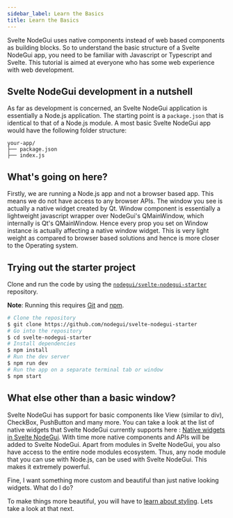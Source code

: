 ```yaml
---
sidebar_label: Learn the Basics
title: Learn the Basics
---
```


Svelte NodeGui uses native components instead of web based components as building blocks. So to understand the basic structure of a Svelte NodeGui app, you need to be familiar with Javascript or Typescript and Svelte. This tutorial is aimed at everyone who has some web experience with web development.

## Svelte NodeGui development in a nutshell

As far as development is concerned, an Svelte NodeGui application is essentially a Node.js application. The starting point is a `package.json` that is identical to that of a Node.js module. A most basic Svelte NodeGui app would have the following
folder structure:

```text
your-app/
├── package.json
├── index.js
```

<!--
All APIs and features found in NodeGui are accessible through the `@nodegui/svelte-nodegui` and `@nodegui/nodegui` modules, which can be required like any other Node.js module. Additionally you have access to all Node.js apis and node modules.

```javascript
require("@nodegui/svelte-nodegui");
```

The `@nodegui/svelte-nodegui` module exports widgets and features in namespaces. As an example, a window can be created using the `Window` component. A simple `main.js` file might open a window:

```html
<script lang="ts">
  import { onMount } from "svelte";

  onMount(() => {
    (window as any).win = win; // Prevent garbage collection.
    win.nativeView.show();
    return () => {
      delete (window as any).win;
    };
  });
</script>

<svelte:options namespace="foreign" />
<window bind:this={win}/>
```

The `index.js` should create windows and handle all the system events your
application might encounter.
-->

## What's going on here?

Firstly, we are running a Node.js app and not a browser based app. This means we do not have access to any browser APIs. The window you see is actually a native widget created by Qt. Window component is essentially a lightweight javascript wrapper over NodeGui's QMainWindow, which internally is Qt's QMainWindow. Hence every prop you set on Window instance is actually affecting a native window widget. This is very light weight as compared to browser based solutions and hence is more closer to the Operating system.

## Trying out the starter project

Clone and run the code by using the
[`nodegui/svelte-nodegui-starter`][quick-start] repository.

**Note**: Running this requires [Git](https://git-scm.com) and [npm](https://www.npmjs.com/).

```sh
# Clone the repository
$ git clone https://github.com/nodegui/svelte-nodegui-starter
# Go into the repository
$ cd svelte-nodegui-starter
# Install dependencies
$ npm install
# Run the dev server
$ npm run dev
# Run the app on a separate terminal tab or window
$ npm start
```

[quick-start]: https://github.com/nodegui/svelte-nodegui-starter

## What else other than a basic window?

Svelte NodeGui has support for basic components like View (similar to div), CheckBox, PushButton and many more.
You can take a look at the list of native widgets that Svelte NodeGui currently supports here : [Native widgets in Svelte NodeGui](/docs/api/interfaces/viewprops).
With time more native components and APIs will be added to Svelte NodeGui. Apart from modules in Svelte NodeGui, you also have access to the entire node modules ecosystem. Thus, any node module that you can use with Node.js, can be used with Svelte NodeGui. This makes it extremely powerful.

Fine, I want something more custom and beautiful than just native looking widgets. What do I do?

To make things more beautiful, you will have to [learn about styling](styling). Lets take a look at that next.
